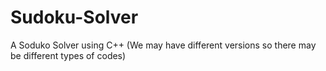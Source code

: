 # Sudoku-Solver
A Soduko Solver using C++ (We may have different versions so there may be different types of codes)
